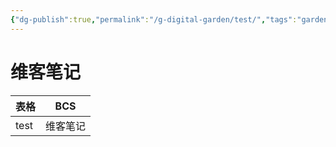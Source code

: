 ```yaml
---
{"dg-publish":true,"permalink":"/g-digital-garden/test/","tags":"gardenEntry"}
---
```



# 维客笔记

|表格|BCS|
|---|---|
|test|维客笔记|
